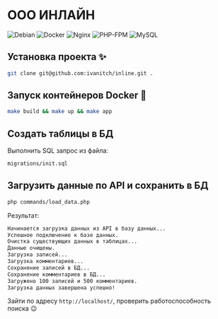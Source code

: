# ООО ИНЛАЙН

![Debian](https://img.shields.io/badge/Debian-12-A81D33?logo=debian&logoColor=white)
![Docker](https://img.shields.io/badge/Docker-28.2-2496ED?logo=docker&logoColor=white)
![Nginx](https://img.shields.io/badge/Nginx-1.29-009639?logo=nginx&logoColor=white)
![PHP-FPM](https://img.shields.io/badge/PHP_FPM-8.4-777BB4?logo=php&logoColor=white)
![MySQL](https://img.shields.io/badge/MySQL-8.0.42-4479A1?logo=mysql&logoColor=white)


## Установка проекта ✨
```bash
git clone git@github.com:ivanitch/inline.git .
```

## Запуск контейнеров Docker 🚀
```bash
make build && make up && make app
```

## Создать таблицы в БД
Выполнить SQL запрос из файла:
```bash
migrations/init.sql
```

## Загрузить данные по API и сохранить в БД
```bash
php commands/load_data.php
```
Результат:
```bash
Начинается загрузка данных из API в базу данных...
Успешное подключение к базе данных.
Очистка существующих данных в таблицах...
Данные очищены.
Загрузка записей...
Загрузка комментариев...
Сохранение записей в БД...
Сохранение комментариев в БД...
Загружено 100 записей и 500 комментариев.
Загрузка данных завершена успешно!
```

Зайти по адресу `http://localhost/`, проверить работоспособность поиска 😉 